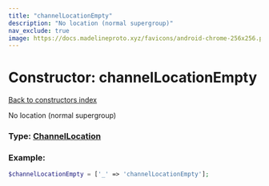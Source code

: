 ```yaml
---
title: "channelLocationEmpty"
description: "No location (normal supergroup)"
nav_exclude: true
image: https://docs.madelineproto.xyz/favicons/android-chrome-256x256.png
---
```

# Constructor: channelLocationEmpty  
[Back to constructors index](/API_docs/constructors/index.md)



No location (normal supergroup)




### Type: [ChannelLocation](/API_docs/types/ChannelLocation.md)


### Example:

```php
$channelLocationEmpty = ['_' => 'channelLocationEmpty'];
```  
